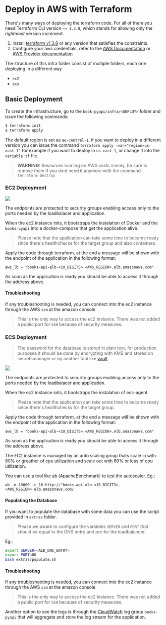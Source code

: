 # Deploy in AWS with Terraform

There's many ways of deploying the terraform code. For all of them you need Terraform CLI version `~> 1.3.0`, which stands for allowing only the _rightmost_ version increment.

1. Install [terraform v1.3.8](https://releases.hashicorp.com/terraform/1.3.8/) or any version that satisfies the constraints.
2. Configure your aws credentials, refer to the [AWS Documentation](https://docs.aws.amazon.com/cli/latest/userguide/cli-configure-files.html) or [AWS Provider documentation](https://registry.terraform.io/providers/hashicorp/aws/latest/docs#authentication)

The structure of this infra folder consist of multiple folders, each one deploying in a different way.
- `ec2`
- `ecs`

## Basic Deployment

To create the infrastructure, go to the `book-pyapi/infra/<DEPLOY>` folder and issue the following commands:
```bash
$ terraform init
$ terraform apply 
```

The default region is set as `eu-central-1`, if you want to deploy in a different version you can issue the command `terraform apply -var="region=us-east-1"` for example if you want to deploy in `us-east-1`, or change it into the `variable.tf` file.

> **WARNING:** Resources running on AWS costs money, be sure to remove them if you dont need it anymore with the command `terraform destroy`

### EC2 Deployment

[![](https://mermaid.ink/img/eyJjb2RlIjoiZ3JhcGggTFI7XG4gICAgQVtVc2VyXVxuICAgIEJbTG9hZCBCYWxhbmNlcl1cbiAgICBDW1RhcmdldCBHcm91cF1cbiAgICBEW0VDMl1cbiAgICBBLS0gcG9ydDo4MCAtLT5CO1xuICAgIEItLSBodHRwIGxpc3RlbmVyIC0tPkM7XG4gICAgQy0tIHBvcnQ6OTAwMCAtLT5EOyIsIm1lcm1haWQiOnsidGhlbWUiOiJkZWZhdWx0In0sInVwZGF0ZUVkaXRvciI6ZmFsc2UsImF1dG9TeW5jIjp0cnVlLCJ1cGRhdGVEaWFncmFtIjpmYWxzZX0)](https://mermaid.live/edit/#eyJjb2RlIjoiZ3JhcGggTFI7XG4gICAgQVtVc2VyXVxuICAgIEJbTG9hZCBCYWxhbmNlcl1cbiAgICBDW1RhcmdldCBHcm91cF1cbiAgICBEW0VDMl1cbiAgICBBLS0gcG9ydDo4MCAtLT5CO1xuICAgIEItLSBodHRwIGxpc3RlbmVyIC0tPkM7XG4gICAgQy0tIHBvcnQ6OTAwMCAtLT5EOyIsIm1lcm1haWQiOiJ7XG4gIFwidGhlbWVcIjogXCJkZWZhdWx0XCJcbn0iLCJ1cGRhdGVFZGl0b3IiOmZhbHNlLCJhdXRvU3luYyI6dHJ1ZSwidXBkYXRlRGlhZ3JhbSI6ZmFsc2V9)

The endpoints are protected to security groups enabling access only to the ports needed by the loadbalacer and application.

When the ec2 instance inits, it bootstraps the instalation of Docker and the `books-pyapi` into a docker-compose that get the application alive.

> Please note that the application can take some time to became ready since there's healthchecks for the target group and also containers.

Apply the code through terraform, at the end a message will be shown with the endpoint of the application in the following format:

```
aws_lb = "books-api-alb-<10_DIGITS>.<AWS_REGION>.elb.amazonaws.com"
```
As soon as the application is ready you should be able to access it through the address above.


#### Troubleshooting

If any troubleshooting is needed, you can connect into the ec2 instance through the AWS `ssm` at the amazon console.

> This is the only way to access the ec2 instance. There was not added a public port for `SSH` because of security measures.

### ECS Deployment
> The password for the database is stored in plain text, for production purposes it should be done by encrypting with KMS and stored on secretsmanager or by another tool like [vault](https://www.vaultproject.io/)

[![](https://mermaid.ink/img/eyJjb2RlIjoiZ3JhcGggTFI7XG4gICAgQVtVc2VyXVxuICAgIEJbTG9hZCBCYWxhbmNlcl1cbiAgICBDW1RhcmdldCBHcm91cF1cbiAgICBEW0VDMiBJbnN0YW5jZV1cbiAgICBFW0VDMiBJbnN0YW5jZV1cbiAgICBGW0VDUyBDTFVTVEVSXVxuICAgIEdbRUNTIFNFUlZJQ0VdXG4gICAgSFtFQ1MgVEFTSyBERUZJTklUSU9OXVxuICAgIElbTEFVTkNIIENPTkZJR1VSQVRPUl1cbiAgICBKW0FVVE9TQ0FMSU5HIEdST1VQXVxuICAgIERCQ1tSRFMgQXVyb3JhIENsdXN0ZXJdXG4gICAgREJbKFJEUyBBdXJvcmEgSW5zdGFuY2UpXVxuXG4gICAgQS0tIHBvcnQ6ODAgLS0-QjtcbiAgICBCLS0gaHR0cCBsaXN0ZW5lciAtLT5DO1xuICAgIEMtLSBwb3J0OjkwMDAgLS0-RDtcbiAgICBDLS0gcG9ydDo5MDAwIC0tPkU7XG4gICAgRSAtLT4gREJDO1xuICAgIEQgLS0-IERCQztcbiAgICBEQkMgLS0-IERCO1xuXG4gICAgRiAtLT4gRztcbiAgICBHIC0tPiBIO1xuICAgIEggLS0-IEVDMjtcbiAgICBJIC0tPiBKO1xuICAgIEotLSBMYXVuY2ggTmV3IEluc3RhbmNlIC0tPiBFQzI7XG4gICAgXG4gICAgXG4gICAgXG4iLCJtZXJtYWlkIjp7InRoZW1lIjoiZGVmYXVsdCJ9LCJ1cGRhdGVFZGl0b3IiOmZhbHNlLCJhdXRvU3luYyI6dHJ1ZSwidXBkYXRlRGlhZ3JhbSI6ZmFsc2V9)](https://mermaid.live/edit/#eyJjb2RlIjoiZ3JhcGggTFI7XG4gICAgQVtVc2VyXVxuICAgIEJbTG9hZCBCYWxhbmNlcl1cbiAgICBDW1RhcmdldCBHcm91cF1cbiAgICBEW0VDMiBJbnN0YW5jZV1cbiAgICBFW0VDMiBJbnN0YW5jZV1cbiAgICBGW0VDUyBDTFVTVEVSXVxuICAgIEdbRUNTIFNFUlZJQ0VdXG4gICAgSFtFQ1MgVEFTSyBERUZJTklUSU9OXVxuICAgIElbTEFVTkNIIENPTkZJR1VSQVRPUl1cbiAgICBKW0FVVE9TQ0FMSU5HIEdST1VQXVxuICAgIERCQ1tSRFMgQXVyb3JhIENsdXN0ZXJdXG4gICAgREJbKFJEUyBBdXJvcmEgSW5zdGFuY2UpXVxuXG4gICAgQS0tIHBvcnQ6ODAgLS0-QjtcbiAgICBCLS0gaHR0cCBsaXN0ZW5lciAtLT5DO1xuICAgIEMtLSBwb3J0OjkwMDAgLS0-RDtcbiAgICBDLS0gcG9ydDo5MDAwIC0tPkU7XG4gICAgRSAtLT4gREJDO1xuICAgIEQgLS0-IERCQztcbiAgICBEQkMgLS0-IERCO1xuXG4gICAgRiAtLT4gRztcbiAgICBHIC0tPiBIO1xuICAgIEggLS0-IEVDMjtcbiAgICBJIC0tPiBKO1xuICAgIEotLSBMYXVuY2ggTmV3IEluc3RhbmNlIC0tPiBFQzI7XG4gICAgXG4gICAgXG4gICAgXG4iLCJtZXJtYWlkIjoie1xuICBcInRoZW1lXCI6IFwiZGVmYXVsdFwiXG59IiwidXBkYXRlRWRpdG9yIjpmYWxzZSwiYXV0b1N5bmMiOnRydWUsInVwZGF0ZURpYWdyYW0iOmZhbHNlfQ)

The endpoints are protected to security groups enabling access only to the ports needed by the loadbalacer and application.

When the ec2 instance inits, it bootstraps the instalation of ecs-agent.

> Please note that the application can take some time to became ready since there's healthchecks for the target group.

Apply the code through terraform, at the end a message will be shown with the endpoint of the application in the following format:

```
aws_lb = "books-api-alb-<10_DIGITS>.<AWS_REGION>.elb.amazonaws.com"
```
As soon as the application is ready you should be able to access it through the address above.


The EC2 instance is managed by an auto scaling group thats scale in with 80% or greather of cpu utilization and scale out with 60% or less of cpu utilization.

You can use a tool like ab (ApacheBenchmark) to test the autoscaler. Eg.:

`ab -n 10000 -c 10 http://"books-api-alb-<10_DIGITS>.<AWS_REGION>.elb.amazonaws.com/`


#### Populating the Database

If you want to populate the database with some data you can use the script provided in `extras` folder.
> Please we aware to configure the variables `SERVER` and `PORT` that should be equal to the DNS entry and por for the loadbalancer.

Eg.:
```bash
export SERVER=<ALB_DNS_ENTRY>
export PORT=80
bash extras/populate.sh
``` 

#### Troubleshooting

If any troubleshooting is needed, you can connect into the ec2 instance through the AWS `ssm` at the amazon console.

> This is the only way to access the ec2 instance. There was not added a public port for `SSH` because of security measures.

Another option to see the logs is through the [CloudWatch](https://eu-central-1.console.aws.amazon.com/cloudwatch/home#logsV2:log-groups/log-group/books-pyapi) log group `books-pyapi` that will aggregate and store the log stream for the application.
